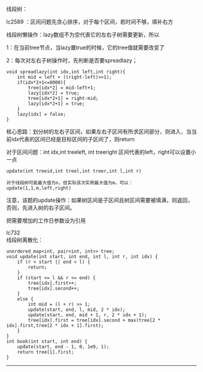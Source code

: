线段树： 

lc2589 ：区间问题先贪心排序，对于每个区间，若时间不够，填补右方

线段树懒操作：lazy数组不为空代表它的左右子树需要更新，所以

1：在当前tree节点，当lazy置true的时候，它的tree值就需要改变了

2：每次对左右子树操作时，先判断是否要spreadlazy；

```
void spreadlazy(int idx,int left,int right){
    int mid = left + ((right-left)>>1);
    if(idx*2+1<=8000){
        tree[idx*2] = mid-left+1;
        lazy[idx*2] = true;
        tree[idx*2+1] = right-mid;
        lazy[idx*2+1] = true;
    }
    lazy[idx] = false;
}
```

核心思路：划分树的左右子区间，如果左右子区间有所求区间部分，则进入，当当前idx代表的区间已经是目标区间的子区间了，则return

对于区间问题：int idx,int treeleft, int treeright 区间代表的left，right可以设置小一点

```
update(int treeid,int treel,int treer,int l,int r)

对于线段树可能最大值为n，但实际该次实例最大值为m，可以：
update(1,1,m,left,right)
```

注意，该题的update操作：如果树区间是子区间且树区间需要被填满，则返回，否则，先进入树的右子区间。

把需要增加的工作日参数设为引用

lc732    
线段树离散化：
```
unordered_map<int, pair<int, int>> tree;
void update(int start, int end, int l, int r, int idx) {
    if (r < start || end < l) {
        return;
    } 
    if (start <= l && r <= end) {
        tree[idx].first++;
        tree[idx].second++;
    } 
    else {
        int mid = (l + r) >> 1;
        update(start, end, l, mid, 2 * idx);
        update(start, end, mid + 1, r, 2 * idx + 1);
        tree[idx].first = tree[idx].second + max(tree[2 * idx].first,tree[2 * idx + 1].first);
    }
}
int book(int start, int end) {            
    update(start, end - 1, 0, 1e9, 1);
    return tree[1].first;
}
```
***
